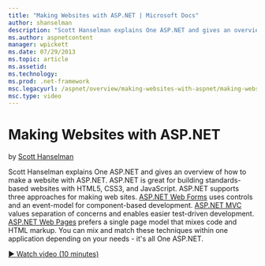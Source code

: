 ```yaml
---
title: "Making Websites with ASP.NET | Microsoft Docs"
author: shanselman
description: "Scott Hanselman explains One ASP.NET and gives an overview of how to make a website with ASP.NET. ASP.NET is great for building standards-based websites with..."
ms.author: aspnetcontent
manager: wpickett
ms.date: 07/29/2013
ms.topic: article
ms.assetid: 
ms.technology: 
ms.prod: .net-framework
msc.legacyurl: /aspnet/overview/making-websites-with-aspnet/making-websites-with-aspnet
msc.type: video
---
```

Making Websites with ASP.NET
====================
by [Scott Hanselman](https://github.com/shanselman)

Scott Hanselman explains One ASP.NET and gives an overview of how to make a website with ASP.NET. ASP.NET is great for building standards-based websites with HTML5, CSS3, and JavaScript. ASP.NET supports three approaches for making web sites. [ASP.NET Web Forms](../../../web-forms/index.md) uses controls and an event-model for component-based development. [ASP.NET MVC](../../../mvc/index.md) values separation of concerns and enables easier test-driven development. [ASP.NET Web Pages](../../../web-pages/index.md) prefers a single page model that mixes code and HTML markup. You can mix and match these techniques within one application depending on your needs - it's all One ASP.NET.

[&#9654; Watch video (10 minutes)](https://channel9.msdn.com/Blogs/ASP-NET-Site-Videos/making-websites-with-aspnet)